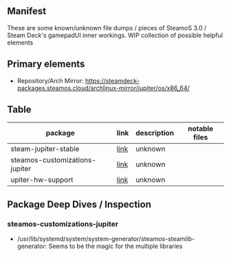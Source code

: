 ## Manifest
These are some known/unknown file dumps / pieces of SteamoS 3.0 / Steam Deck's gamepadUI inner workings. WIP collection of possible helpful elements

## Primary elements

* Repository/Arch Mirror: https://steamdeck-packages.steamos.cloud/archlinux-mirror/jupiter/os/x86_64/

## Table

| package | link | description | notable files | 
| ------- | ---- | ----------- | ------------- |
|steam-jupiter-stable | [link](https://steamdeck-packages.steamos.cloud/archlinux-mirror/jupiter/os/x86_64/steam-jupiter-stable-1.0.0.74-2.13-x86_64.pkg.tar.zst) | unknown | |
|steamos-customizations-jupiter| [link](https://steamdeck-packages.steamos.cloud/archlinux-mirror/jupiter/os/x86_64/steamos-customizations-jupiter-20220227.2-1-any.pkg.tar.zst) | unknown | |
| upiter-hw-support | [link](https://steamdeck-packages.steamos.cloud/archlinux-mirror/jupiter/os/x86_64/jupiter-hw-support-20220224.1.2-1-any.pkg.tar.zst) | unknown |

## Package Deep Dives / Inspection

### steamos-customizations-jupiter

* /usr/lib/systemd/system/system-generator/steamos-steamlib-generator: Seems to be the magic for the multiple libraries

